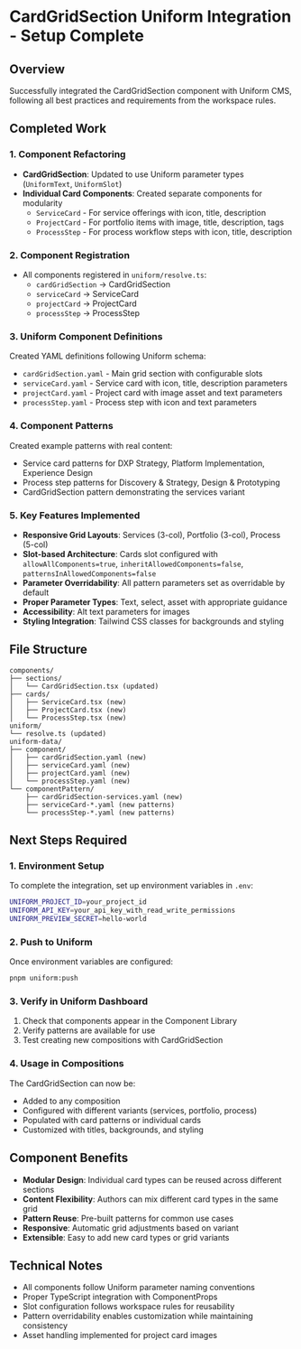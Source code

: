 # CardGridSection Uniform Integration - Setup Complete

## Overview
Successfully integrated the CardGridSection component with Uniform CMS, following all best practices and requirements from the workspace rules.

## Completed Work

### 1. Component Refactoring
- **CardGridSection**: Updated to use Uniform parameter types (`UniformText`, `UniformSlot`)
- **Individual Card Components**: Created separate components for modularity
  - `ServiceCard` - For service offerings with icon, title, description
  - `ProjectCard` - For portfolio items with image, title, description, tags
  - `ProcessStep` - For process workflow steps with icon, title, description

### 2. Component Registration
- All components registered in `uniform/resolve.ts`:
  - `cardGridSection` → CardGridSection
  - `serviceCard` → ServiceCard  
  - `projectCard` → ProjectCard
  - `processStep` → ProcessStep

### 3. Uniform Component Definitions
Created YAML definitions following Uniform schema:
- `cardGridSection.yaml` - Main grid section with configurable slots
- `serviceCard.yaml` - Service card with icon, title, description parameters
- `projectCard.yaml` - Project card with image asset and text parameters
- `processStep.yaml` - Process step with icon and text parameters

### 4. Component Patterns
Created example patterns with real content:
- Service card patterns for DXP Strategy, Platform Implementation, Experience Design
- Process step patterns for Discovery & Strategy, Design & Prototyping
- CardGridSection pattern demonstrating the services variant

### 5. Key Features Implemented
- **Responsive Grid Layouts**: Services (3-col), Portfolio (3-col), Process (5-col)
- **Slot-based Architecture**: Cards slot configured with `allowAllComponents=true`, `inheritAllowedComponents=false`, `patternsInAllowedComponents=false`
- **Parameter Overridability**: All pattern parameters set as overridable by default
- **Proper Parameter Types**: Text, select, asset with appropriate guidance
- **Accessibility**: Alt text parameters for images
- **Styling Integration**: Tailwind CSS classes for backgrounds and styling

## File Structure
```
components/
├── sections/
│   └── CardGridSection.tsx (updated)
├── cards/
│   ├── ServiceCard.tsx (new)
│   ├── ProjectCard.tsx (new)
│   └── ProcessStep.tsx (new)
uniform/
└── resolve.ts (updated)
uniform-data/
├── component/
│   ├── cardGridSection.yaml (new)
│   ├── serviceCard.yaml (new) 
│   ├── projectCard.yaml (new)
│   └── processStep.yaml (new)
└── componentPattern/
    ├── cardGridSection-services.yaml (new)
    ├── serviceCard-*.yaml (new patterns)
    └── processStep-*.yaml (new patterns)
```

## Next Steps Required

### 1. Environment Setup
To complete the integration, set up environment variables in `.env`:
```bash
UNIFORM_PROJECT_ID=your_project_id
UNIFORM_API_KEY=your_api_key_with_read_write_permissions
UNIFORM_PREVIEW_SECRET=hello-world
```

### 2. Push to Uniform
Once environment variables are configured:
```bash
pnpm uniform:push
```

### 3. Verify in Uniform Dashboard
1. Check that components appear in the Component Library
2. Verify patterns are available for use
3. Test creating new compositions with CardGridSection

### 4. Usage in Compositions
The CardGridSection can now be:
- Added to any composition
- Configured with different variants (services, portfolio, process)
- Populated with card patterns or individual cards
- Customized with titles, backgrounds, and styling

## Component Benefits
- **Modular Design**: Individual card types can be reused across different sections
- **Content Flexibility**: Authors can mix different card types in the same grid
- **Pattern Reuse**: Pre-built patterns for common use cases
- **Responsive**: Automatic grid adjustments based on variant
- **Extensible**: Easy to add new card types or grid variants

## Technical Notes
- All components follow Uniform parameter naming conventions
- Proper TypeScript integration with ComponentProps
- Slot configuration follows workspace rules for reusability
- Pattern overridability enables customization while maintaining consistency
- Asset handling implemented for project card images